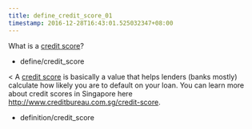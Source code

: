 ```yaml
---
title: define_credit_score_01
timestamp: 2016-12-28T16:43:01.525032347+08:00
---
```


What is a [credit score](credit_score)?
* define/credit_score

< A [credit score](credit_score) is basically a value that helps lenders (banks mostly) calculate how likely you are to default on your loan. You can learn more about credit scores in Singapore here http://www.creditbureau.com.sg/credit-score.
* definition/credit_score
